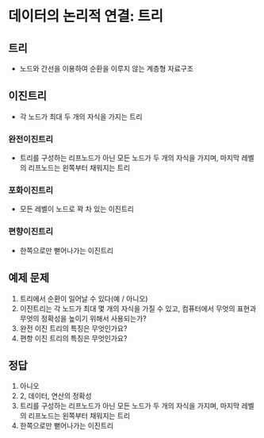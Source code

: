 # 데이터의 논리적 연결: 트리

## 트리
- 노드와 간선을 이용하여 순환을 이루지 않는 계층형 자료구조




## 이진트리
- 각 노드가 최대 두 개의 자식을 가지는 트리

### 완전이진트리
- 트리를 구성하는 리프노드가 아닌 모든 노드가 두 개의 자식을 가지며, 마지막 레벨의 리프노드는 왼쪽부터 채워지는 트리

### 포화이진트리
- 모든 레벨이 노드로 꽉 차 있는 이진트리

### 편향이진트리
- 한쪽으로만 뻗어나가는 이진트리



## 예제 문제
1. 트리에서 순환이 일어날 수 있다(예 / 아니오)
2. 이진트리는 각 노드가 최대 몇 개의 자식을 가질 수 있고, 컴퓨터에서 무엇의 표현과 무엇의 정확성을 높이기 위해서 사용되는가?
3. 완전 이진 트리의 특징은 무엇인가요?
4. 편항 이진 트리의 특징은 무엇인가요?

## 정답
1. 아니오
2. 2, 데이터, 연산의 정확성
3. 트리를 구성하는 리프노드가 아닌 모든 노드가 두 개의 자식을 가지며, 마지막 레벨의 리프노드는 왼쪽부터 채워지는 트리
4. 한쪽으로만 뻗어나가는 이진트리